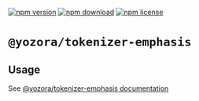 [![npm version](https://img.shields.io/npm/v/@yozora/tokenizer-emphasis.svg)](https://www.npmjs.com/package/@yozora/tokenizer-emphasis)
[![npm download](https://img.shields.io/npm/dm/@yozora/tokenizer-emphasis.svg)](https://www.npmjs.com/package/@yozora/tokenizer-emphasis)
[![npm license](https://img.shields.io/npm/l/@yozora/tokenizer-emphasis.svg)](https://www.npmjs.com/package/@yozora/tokenizer-emphasis)


# `@yozora/tokenizer-emphasis`


## Usage

  See [@yozora/tokenizer-emphasis documentation](https://yozora.guanghechen.com/docs/package/tokenizer-emphasis)
